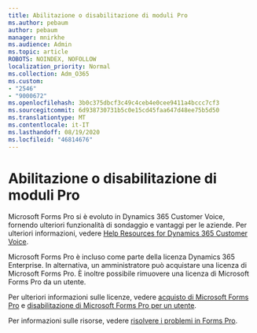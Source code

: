 ```yaml
---
title: Abilitazione o disabilitazione di moduli Pro
ms.author: pebaum
author: pebaum
manager: mnirkhe
ms.audience: Admin
ms.topic: article
ROBOTS: NOINDEX, NOFOLLOW
localization_priority: Normal
ms.collection: Adm_O365
ms.custom:
- "2546"
- "9000672"
ms.openlocfilehash: 3b0c375dbcf3c49c4ceb4e0cee9411a4bccc7cf3
ms.sourcegitcommit: 6d938730731b5c0e15cd45faa647d48ee75b5d50
ms.translationtype: MT
ms.contentlocale: it-IT
ms.lasthandoff: 08/19/2020
ms.locfileid: "46814676"
---
```

# <a name="enable-or-disable-forms-pro"></a>Abilitazione o disabilitazione di moduli Pro

Microsoft Forms Pro si è evoluto in Dynamics 365 Customer Voice, fornendo ulteriori funzionalità di sondaggio e vantaggi per le aziende. Per ulteriori informazioni, vedere [Help Resources for Dynamics 365 Customer Voice](https://go.microsoft.com/fwlink/p/?linkid=2128357).  

Microsoft Forms Pro è incluso come parte della licenza Dynamics 365 Enterprise. In alternativa, un amministratore può acquistare una licenza di Microsoft Forms Pro. È inoltre possibile rimuovere una licenza di Microsoft Forms Pro da un utente.  

Per ulteriori informazioni sulle licenze, vedere [acquisto di Microsoft Forms Pro](https://docs.microsoft.com/forms-pro/purchase#purchase-microsoft-forms-pro-for-users-in-a-dynamics-365-tenant) e [disabilitazione di Microsoft Forms Pro per un utente](https://docs.microsoft.com/forms-pro/purchase#disable-microsoft-forms-pro-for-a-user-1).
  
Per informazioni sulle risorse, vedere [risolvere i problemi in Forms Pro](https://docs.microsoft.com/forms-pro/troubleshoot).